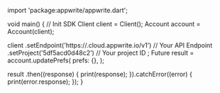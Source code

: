 import 'package:appwrite/appwrite.dart';

void main() { // Init SDK
  Client client = Client();
  Account account = Account(client);

  client
    .setEndpoint('https://<REGION>.cloud.appwrite.io/v1') // Your API Endpoint
    .setProject('5df5acd0d48c2') // Your project ID
  ;
  Future result = account.updatePrefs(
    prefs: {},
  );

  result
    .then((response) {
      print(response);
    }).catchError((error) {
      print(error.response);
  });
}
